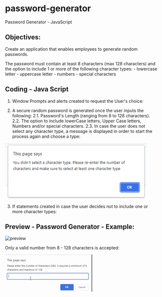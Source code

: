 # password-generator
Password Generator - JavaScript

## Objectives:
Create an application that enables employees to generate random passwords. 

The password must contain at least 8 characters (max 128 characters) and the option to include 1 or more of the following character types:
    - lowercase letter
    - uppercase letter
    - numbers
    - special characters


## Coding - Java Script

1. Window Prompts and alerts created to request the User's choice:

2. A secure random password is generated once the user inputs the following:
2.1. Password's Length (ranging from 8 to 128 characters).
2.2. The option to include lowerCase letters, Upper Case letters, Numbers and/or special characters.
2.3. In case the user does not select any character type, a message is displayed in order to start the process again and choose a type:

![characterType](assets/gifs/characterType.PNG "Character type not selected")


3. If statements created in case the user decides not to include one or more character types:


## Preview - Password Generator - Example:

![preview](assets/gifs/passwordPreview.gif "Preview Project")

Only a valid number from 8 - 128 characters is accepted:

![validNumber](assets/gifs/validNumber.gif "Valid Number")



